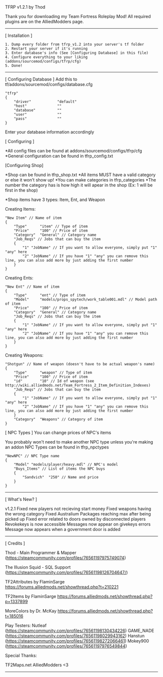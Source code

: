 TFRP v1.2.1 by Thod

Thank you for downloading my Team Fortress Roleplay Mod!
All required plugins are on the AlliedModders page.

___________________________________________
[ Installation ]

	1. Dump every folder from tfrp_v1.2 into your server's tf folder
	2. Restart your server if it's running
	3. Enter database's info (See [Configuring Database] in this file)
	4. Configure everything to your liking (addons/sourcemod/configs/tfrp/cfg)
	5. Done!
___________________________________________

[ Configuring Database ]
Add this to tf/addons/sourcemod/configs/database.cfg

	"tfrp"
	{
		"driver"			"default"
		"host"				""
		"database"			""
		"user"				""
		"pass"				""
	}

Enter your database information accordingly

[ Configuring ]

*All config files can be found at addons/sourcemod/configs/tfrp/cfg
*General configuration can be found in tfrp_config.txt

[Configuring Shop]

*Shop can be found in tfrp_shop.txt
*All items MUST have a valid category or else it won't show up!
*You can make categories in tfrp_categories
*The number the category has is how high it will apear in the shop
(Ex: 1 will be first in the shop)

*Shop items have 3 types: Item, Ent, and Weapon

Creating Items:
	
	"New Item" // Name of item
	{
		"Type"		"item" // Type of item
		"Price"		"100" // Price of item
		"Category" 	"General" // Category name
		"Job_Reqs" // Jobs that can buy the item
		{
			"1" "JobName" // If you want to allow everyone, simply put "1" "any" here
			"2"	"JobName" // If you have "1" "any" you can remove this line, you can also add more by just adding the first number
		}
	}

Creating Ents:

	"New Ent" // Name of item
	{
		"Type"		"ent" // Type of item
		"Model"		"models/props_spytech/work_table001.mdl" // Model path of item
		"Price"		"100" // Price of item
		"Category"	"General" // Category name
		"Job_Reqs" // Jobs that can buy the item
		{
			"1" "JobName" // If you want to allow everyone, simply put "1" "any" here
			"2" "JobName" // If you have "1" "any" you can remove this line, you can also add more by just adding the first number
		}
	}

Creating Weapons:
	
	"Shotgun" // Name of weapon (doesn't have to be actual weapon's name)
	{
		"Type"		"weapon" // Type of item
		"Price"		"100" // Price of item
		"id"		"10" // Id of weapon (see http://wiki.alliedmods.net/Team_Fortress_2_Item_Definition_Indexes)
		"Job_Reqs" // Jobs that can buy the item
		{
			"1" "JobName" // If you want to allow everyone, simply put "1" "any" here
			"2" "JobName" // If you have "1" "any" you can remove this line, you can also add more by just adding the first number
		}
		"Category"	"Weapons" // Category of item
	}

[ NPC Types ]
You can change prices of NPC's items

You probably won't need to make another NPC type unless you're making an addon
NPC Types can be found in tfrp_npctypes

	"NewNPC" // NPC Type name
	{
		"Model"	"models/player/heavy.mdl" // NPC's model
		"Buys_Items" // List of items the NPC buys
		{
			"Sandvich"	"250" // Name and price
		}
	}

___________________________________________
[ What's New? ]

v1.2.1
Fixed new players not recieving start money
Fixed weapons having the wrong category
Fixed Australium Packages reaching max after being picked up
Fixed error related to doors owned by disconnected players
Revokekeys is now accessible
Messages now appear on givekeys errors
Message now appears when a government door is added
___________________________________________
[  Credits  ]

Thod - Main Programmer & Mapper
(https://steamcommunity.com/profiles/76561197975749074) 

The Illusion Squid - SQL Support
(https://steamcommunity.com/profiles/76561198126704647/)

TF2Attributes by FlaminSarge
https://forums.alliedmods.net/showthread.php?t=210221

TF2Items by FlaminSarge
https://forums.alliedmods.net/showthread.php?p=1337899

MoreColors by Dr. McKay
https://forums.alliedmods.net/showthread.php?t=185016

Play Testers:
Nutleaf (https://steamcommunity.com/profiles/76561198130434226)
GAME_NADE (https://steamcommunity.com/profiles/76561198029943162)
Hanstun (https://steamcommunity.com/profiles/76561198272066461)
Mokey900 (https://steamcommunity.com/profiles/76561197976549844)

Special Thanks:

TF2Maps.net
AlliedModders <3
___________________________________________
